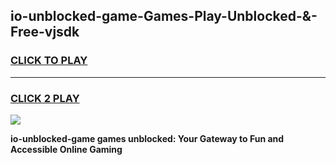 
## io-unblocked-game-Games-Play-Unblocked-&-Free-vjsdk
<h3>
<a href="https://premium76.site?title=io-unblocked-game&ref=24A">CLICK TO PLAY</a></h3>
<hr>

<h3>
<a href="https://premium76.site?title=io-unblocked-game&ref=24A">CLICK 2 PLAY</a>
  
</h3>

<a href="https://premium76.site?title=io-unblocked-game&ref=24A"><img src="https://clearcache.store/games.png"></a>


**io-unblocked-game games unblocked: Your Gateway to Fun and Accessible Online Gaming**
